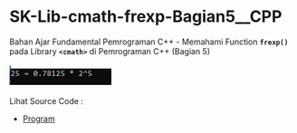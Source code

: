 # SK-Lib-cmath-frexp-Bagian5__CPP
Bahan Ajar Fundamental Pemrograman C++ - Memahami Function <code><b>frexp()</b></code> pada Library <code><b>&lt;cmath></b></code> di Pemrograman C++ (Bagian 5)<br><br>
<img src="https://github.com/RizkyKhapidsyah/SK-Lib-cmath-frexp-Bagian5__CPP/blob/master/SK-Lib-cmath-frexp-Bagian5__CPP/result/001.PNG"><br><br>
Lihat Source Code : <br>
- <a href="https://github.com/RizkyKhapidsyah/SK-Lib-cmath-frexp-Bagian5__CPP/blob/master/SK-Lib-cmath-frexp-Bagian5__CPP/Source.cpp">Program</a>
